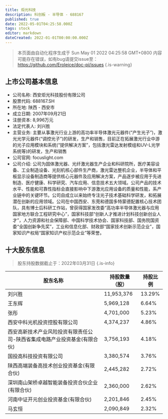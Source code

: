 ```yaml
---
title: 炬光科技
description: 科创板 - 半导体 - 688167
published: true
date: 2022-05-01T04:25:58.000Z
tags: stock
editor: markdown
dateCreated: 2022-01-01T00:00:00.000Z
---
```


> 本页面由自动化程序生成于 Sun May 01 2022 04:25:58 GMT+0800
> 内容可能存在错误，如有bug请提交issue至：https://github.com/Eroleice/doc-pi/issues
{.is-warning}

## 上市公司基本信息
- 公司名称: 西安炬光科技股份有限公司
- 股票代码: 688167.SH
- 所在地: 陕西 - 西安市
- 成立日期: 2007年09月21日
- 注册资本: 8,996万元
- 法定代表人: 刘兴胜
- 主营业务: 主要从事激光行业上游的高功率半导体激光元器件(“产生光子”)，激光光学元器件(“调控光子”)的研发，生产和销售，目前正在拓展激光行业中游的光子应用模块和系统(“提供解决方案”，包括激光雷达发射模组和UV-L光学系统等)的研发，生产和销售
- 公司官网: focuslight.com
- 公司介绍: 公司为固体激光器、光纤激光器生产企业和科研院所，医疗美容设备、工业制造设备、光刻机核心部件生产商，激光雷达整机企业，半导体和平板显示设备制造商等提供核心元器件及应用解决方案，产品逐步被应用于先进制造、医疗健康、科学研究、汽车应用、信息技术五大领域。公司产品的技术水平、性能和可靠性指标会直接影响中下游激光应用设备的质量和性能，系产业链中的关键环节。公司自成立以来始终专注光子技术基础科学研发，和拓展潜在创新的应用领域。公司在中国西安、东莞和德国多特蒙德配置核心技术团队，具有博士后科研工作站，曾获得国家发改委“高功率半导体激光器与应用国家地方联合工程研究中心”，国家科技部“创新人才推进计划科技创新创业人才”，人力资源和社会保障部、中国科学技术协会、国家科技部、国务院国资委“全国创新争先奖”，工业和信息化部、财政部“国家技术创新示范企业”，国家知识产权局“国家知识产权示范企业”等荣誉。


## 十大股东信息
> 股东持股数据截止于：2022年03月31日
{.is-info}

| 股东名称 | 持股数量（股） | 持股比例 |
| --- | --- | --- |
| 刘兴胜 | 11,953,376 | 13.29% |
| 王东辉 | 5,969,128 | 6.64% |
| 张彤 | 4,701,000 | 5.23% |
| 西安中科光机投资控股有限公司 | 4,374,237 | 4.86% |
| 西安高新技术产业风险投资有限责任公司-陕西省集成电路产业投资基金(有限合伙) | 3,756,193 | 4.18% |
| 国投高科技投资有限公司 | 3,380,574 | 3.76% |
| 陕西高端装备高技术创业投资基金(有限合伙) | 2,445,282 | 2.72% |
| 深圳南山架桥卓越智能装备投资合伙企业(有限合伙) | 2,360,000 | 2.62% |
| 河南中证开元创业投资基金(有限合伙) | 2,201,846 | 2.45% |
| 马玄恒 | 2,090,849 | 2.32% |




